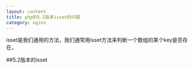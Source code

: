 ```yaml
---
layout: content
title: php的5.2版本isset的问题
category: nginx
---
```


isset是我们通用的方法，我们通常用isset方法来判断一个数组的某个key是否存在，

##5.2版本的isset


